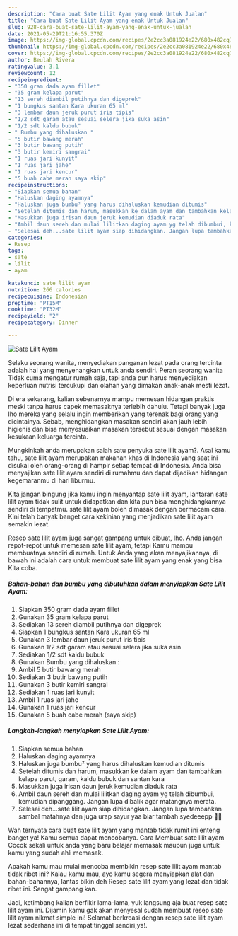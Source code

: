 ```yaml
---
description: "Cara buat Sate Lilit Ayam yang enak Untuk Jualan"
title: "Cara buat Sate Lilit Ayam yang enak Untuk Jualan"
slug: 928-cara-buat-sate-lilit-ayam-yang-enak-untuk-jualan
date: 2021-05-29T21:16:55.370Z
image: https://img-global.cpcdn.com/recipes/2e2cc3a081924e22/680x482cq70/sate-lilit-ayam-foto-resep-utama.jpg
thumbnail: https://img-global.cpcdn.com/recipes/2e2cc3a081924e22/680x482cq70/sate-lilit-ayam-foto-resep-utama.jpg
cover: https://img-global.cpcdn.com/recipes/2e2cc3a081924e22/680x482cq70/sate-lilit-ayam-foto-resep-utama.jpg
author: Beulah Rivera
ratingvalue: 3.1
reviewcount: 12
recipeingredient:
- "350 gram dada ayam fillet"
- "35 gram kelapa parut"
- "13 sereh diambil putihnya dan digeprek"
- "1 bungkus santan Kara ukuran 65 ml"
- "3 lembar daun jeruk purut iris tipis"
- "1/2 sdt garam atau sesuai selera jika suka asin"
- "1/2 sdt kaldu bubuk"
- " Bumbu yang dihaluskan "
- "5 butir bawang merah"
- "3 butir bawang putih"
- "3 butir kemiri sangrai"
- "1 ruas jari kunyit"
- "1 ruas jari jahe"
- "1 ruas jari kencur"
- "5 buah cabe merah saya skip"
recipeinstructions:
- "Siapkan semua bahan"
- "Haluskan daging ayamnya"
- "Haluskan juga bumbu² yang harus dihaluskan kemudian ditumis"
- "Setelah ditumis dan harum, masukkan ke dalam ayam dan tambahkan kelapa parut, garam, kaldu bubuk dan santan kara"
- "Masukkan juga irisan daun jeruk kemudian diaduk rata"
- "Ambil daun sereh dan mulai lilitkan daging ayam yg telah dibumbui, kemudian dipanggang. Jangan lupa dibalik agar matangnya merata."
- "Selesai deh...sate lilit ayam siap dihidangkan. Jangan lupa tambahkan sambal matahnya dan juga urap sayur yaa biar tambah syedeeepp 🥰😍"
categories:
- Resep
tags:
- sate
- lilit
- ayam

katakunci: sate lilit ayam 
nutrition: 266 calories
recipecuisine: Indonesian
preptime: "PT15M"
cooktime: "PT32M"
recipeyield: "2"
recipecategory: Dinner

---
```



![Sate Lilit Ayam](https://img-global.cpcdn.com/recipes/2e2cc3a081924e22/680x482cq70/sate-lilit-ayam-foto-resep-utama.jpg)

Selaku seorang wanita, menyediakan panganan lezat pada orang tercinta adalah hal yang menyenangkan untuk anda sendiri. Peran seorang  wanita Tidak cuma mengatur rumah saja, tapi anda pun harus menyediakan keperluan nutrisi tercukupi dan olahan yang dimakan anak-anak mesti lezat.

Di era  sekarang, kalian sebenarnya mampu memesan hidangan praktis meski tanpa harus capek memasaknya terlebih dahulu. Tetapi banyak juga lho mereka yang selalu ingin memberikan yang terenak bagi orang yang dicintainya. Sebab, menghidangkan masakan sendiri akan jauh lebih higienis dan bisa menyesuaikan masakan tersebut sesuai dengan masakan kesukaan keluarga tercinta. 



Mungkinkah anda merupakan salah satu penyuka sate lilit ayam?. Asal kamu tahu, sate lilit ayam merupakan makanan khas di Indonesia yang saat ini disukai oleh orang-orang di hampir setiap tempat di Indonesia. Anda bisa menyajikan sate lilit ayam sendiri di rumahmu dan dapat dijadikan hidangan kegemaranmu di hari liburmu.

Kita jangan bingung jika kamu ingin menyantap sate lilit ayam, lantaran sate lilit ayam tidak sulit untuk didapatkan dan kita pun bisa menghidangkannya sendiri di tempatmu. sate lilit ayam boleh dimasak dengan bermacam cara. Kini telah banyak banget cara kekinian yang menjadikan sate lilit ayam semakin lezat.

Resep sate lilit ayam juga sangat gampang untuk dibuat, lho. Anda jangan repot-repot untuk memesan sate lilit ayam, tetapi Kamu mampu membuatnya sendiri di rumah. Untuk Anda yang akan menyajikannya, di bawah ini adalah cara untuk membuat sate lilit ayam yang enak yang bisa Kita coba.

<!--inarticleads1-->

##### Bahan-bahan dan bumbu yang dibutuhkan dalam menyiapkan Sate Lilit Ayam:

1. Siapkan 350 gram dada ayam fillet
1. Gunakan 35 gram kelapa parut
1. Sediakan 13 sereh diambil putihnya dan digeprek
1. Siapkan 1 bungkus santan Kara ukuran 65 ml
1. Gunakan 3 lembar daun jeruk purut iris tipis
1. Gunakan 1/2 sdt garam atau sesuai selera jika suka asin
1. Sediakan 1/2 sdt kaldu bubuk
1. Gunakan  Bumbu yang dihaluskan :
1. Ambil 5 butir bawang merah
1. Sediakan 3 butir bawang putih
1. Gunakan 3 butir kemiri sangrai
1. Sediakan 1 ruas jari kunyit
1. Ambil 1 ruas jari jahe
1. Gunakan 1 ruas jari kencur
1. Gunakan 5 buah cabe merah (saya skip)




<!--inarticleads2-->

##### Langkah-langkah menyiapkan Sate Lilit Ayam:

1. Siapkan semua bahan
1. Haluskan daging ayamnya
1. Haluskan juga bumbu² yang harus dihaluskan kemudian ditumis
1. Setelah ditumis dan harum, masukkan ke dalam ayam dan tambahkan kelapa parut, garam, kaldu bubuk dan santan kara
1. Masukkan juga irisan daun jeruk kemudian diaduk rata
1. Ambil daun sereh dan mulai lilitkan daging ayam yg telah dibumbui, kemudian dipanggang. Jangan lupa dibalik agar matangnya merata.
1. Selesai deh...sate lilit ayam siap dihidangkan. Jangan lupa tambahkan sambal matahnya dan juga urap sayur yaa biar tambah syedeeepp 🥰😍




Wah ternyata cara buat sate lilit ayam yang mantab tidak rumit ini enteng banget ya! Kamu semua dapat mencobanya. Cara Membuat sate lilit ayam Cocok sekali untuk anda yang baru belajar memasak maupun juga untuk kamu yang sudah ahli memasak.

Apakah kamu mau mulai mencoba membikin resep sate lilit ayam mantab tidak ribet ini? Kalau kamu mau, ayo kamu segera menyiapkan alat dan bahan-bahannya, lantas bikin deh Resep sate lilit ayam yang lezat dan tidak ribet ini. Sangat gampang kan. 

Jadi, ketimbang kalian berfikir lama-lama, yuk langsung aja buat resep sate lilit ayam ini. Dijamin kamu gak akan menyesal sudah membuat resep sate lilit ayam nikmat simple ini! Selamat berkreasi dengan resep sate lilit ayam lezat sederhana ini di tempat tinggal sendiri,ya!.

